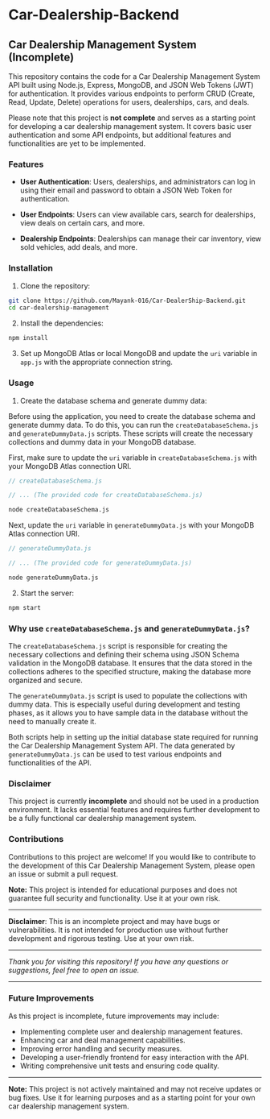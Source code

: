 # Car-Dealership-Backend

## Car Dealership Management System (Incomplete)

This repository contains the code for a Car Dealership Management System API built using Node.js, Express, MongoDB, and JSON Web Tokens (JWT) for authentication. It provides various endpoints to perform CRUD (Create, Read, Update, Delete) operations for users, dealerships, cars, and deals.

Please note that this project is **not complete** and serves as a starting point for developing a car dealership management system. It covers basic user authentication and some API endpoints, but additional features and functionalities are yet to be implemented.

### Features

- **User Authentication**: Users, dealerships, and administrators can log in using their email and password to obtain a JSON Web Token for authentication.

- **User Endpoints**: Users can view available cars, search for dealerships, view deals on certain cars, and more.

- **Dealership Endpoints**: Dealerships can manage their car inventory, view sold vehicles, add deals, and more.

### Installation

1. Clone the repository:

```bash
git clone https://github.com/Mayank-016/Car-DealerShip-Backend.git
cd car-dealership-management
```

2. Install the dependencies:

```bash
npm install
```

3. Set up MongoDB Atlas or local MongoDB and update the `uri` variable in `app.js` with the appropriate connection string.

### Usage

1. Create the database schema and generate dummy data:

Before using the application, you need to create the database schema and generate dummy data. To do this, you can run the `createDatabaseSchema.js` and `generateDummyData.js` scripts. These scripts will create the necessary collections and dummy data in your MongoDB database.

First, make sure to update the `uri` variable in `createDatabaseSchema.js` with your MongoDB Atlas connection URI.

```javascript
// createDatabaseSchema.js

// ... (The provided code for createDatabaseSchema.js)
```

```bash
node createDatabaseSchema.js
```

Next, update the `uri` variable in `generateDummyData.js` with your MongoDB Atlas connection URI.

```javascript
// generateDummyData.js

// ... (The provided code for generateDummyData.js)
```

```bash
node generateDummyData.js
```

2. Start the server:

```bash
npm start
```

### Why use `createDatabaseSchema.js` and `generateDummyData.js`?

The `createDatabaseSchema.js` script is responsible for creating the necessary collections and defining their schema using JSON Schema validation in the MongoDB database. It ensures that the data stored in the collections adheres to the specified structure, making the database more organized and secure.

The `generateDummyData.js` script is used to populate the collections with dummy data. This is especially useful during development and testing phases, as it allows you to have sample data in the database without the need to manually create it.

Both scripts help in setting up the initial database state required for running the Car Dealership Management System API. The data generated by `generateDummyData.js` can be used to test various endpoints and functionalities of the API.

### Disclaimer

This project is currently **incomplete** and should not be used in a production environment. It lacks essential features and requires further development to be a fully functional car dealership management system.

### Contributions

Contributions to this project are welcome! If you would like to contribute to the development of this Car Dealership Management System, please open an issue or submit a pull request.

**Note:** This project is intended for educational purposes and does not guarantee full security and functionality. Use it at your own risk.

---

**Disclaimer**: This is an incomplete project and may have bugs or vulnerabilities. It is not intended for production use without further development and rigorous testing. Use at your own risk.

---

_Thank you for visiting this repository! If you have any questions or suggestions, feel free to open an issue._

---

### Future Improvements

As this project is incomplete, future improvements may include:

- Implementing complete user and dealership management features.
- Enhancing car and deal management capabilities.
- Improving error handling and security measures.
- Developing a user-friendly frontend for easy interaction with the API.
- Writing comprehensive unit tests and ensuring code quality.

---

**Note:** This project is not actively maintained and may not receive updates or bug fixes. Use it for learning purposes and as a starting point for your own car dealership management system.
